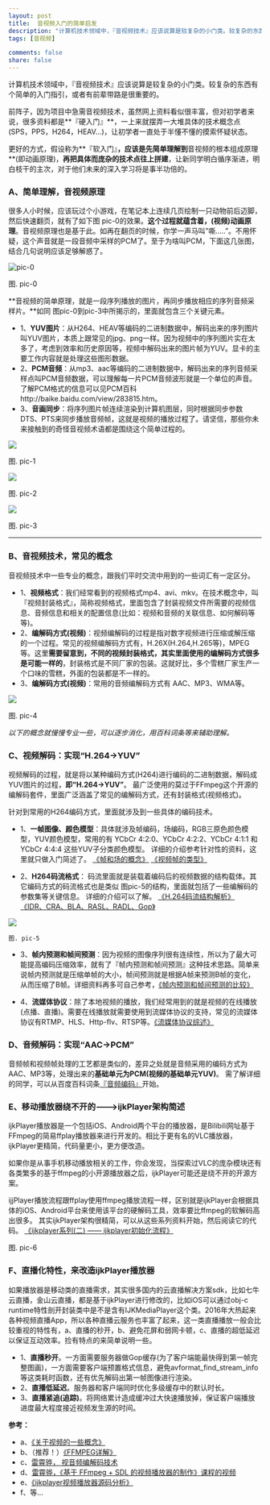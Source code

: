 ```yaml
---
layout: post
title:  音视频入门的简单启发
description: "计算机技术领域中，『音视频技术』应该说算是较复杂的小门类。较复杂的东西有个简单的入门指引，或者有前辈带路是很重要的。"
tags: [音视频]

comments: false
share: false
---
```



计算机技术领域中，『音视频技术』应该说算是较复杂的小门类。较复杂的东西有个简单的入门指引，或者有前辈带路是很重要的。

前阵子，因为项目中急需音视频技术，虽然网上资料看似很丰富，但对初学者来说，很多资料都是**『硬入门』**，一上来就摆弄一大堆具体的技术概念点(SPS，PPS，H264，HEAV...)，让初学者一直处于半懂不懂的摸索怀疑状态。

更好的方式，假设称为**『软入门』**，应该是先简单理解到**音视频的根本组成原理**(即动画原理)，**再把具体而庞杂的技术点往上拼建**，让新同学明白循序渐进，明白枝干的主次，对于他们未来的深入学习将是事半功倍的。

###  A、简单理解，音视频原理

很多人小时候，应该玩过个小游戏，在笔记本上连续几页绘制一只动物前后迈脚，然后快速翻页，就有了如下图 pic-0的效果。**这个过程就蕴含着，(视频)动画原理**。音视频原理也是基于此。如再在翻页的时候，你学一声马叫”嘶.....”。不用怀疑，这个声音就是一段音频中采样的PCM了。至于为啥叫PCM，下面这几张图，结合几句说明应该足够解惑了。

![pic-0](http://ww1.sinaimg.cn/large/65e4f1e6gw1f9z265328tg208j06ejrs.gif)

图. pic-0

**音视频的简单原理，就是一段序列播放的图片，再同步播放相应的序列音频采样片。**如同 图pic-0到pic-3中所揭示的，里面就包含三个关键元素。

* 1、**YUV图片**：从H264、HEAV等编码的二进制数据中，解码出来的序列图片叫YUV图片，本质上跟常见的jpg、png一样。因为视频中的序列图片实在太多了，考虑到效率和历史原因等，视频中解码出来的图片帧为YUV。显卡的主要工作内容就是处理这些图形数据。
* 2、**PCM音频**：从mp3、aac等编码的二进制数据中，解码出来的序列音频采样点叫PCM音频数据，可以理解每一片PCM音频波形就是一个单位的声音。了解PCM格式的信息可以见PCM百科http://baike.baidu.com/view/283815.htm。
* 3、**音画同步**：将序列图片帧连续渲染到计算机图层，同时根据同步参数DTS、PTS来同步播放音频帧，这就是视频的播放过程了。请坚信，那些你未来接触到的奇怪音视频术语都是围绕这个简单过程的。

![](http://ww2.sinaimg.cn/large/65e4f1e6gw1f9z27xava7j20rr0aujtd.jpg)

图. pic-1

![](/var/folders/8_/73mmg_yx3rlgwbhg12v824nm0000gn/T/com.evernote.Evernote/WebKitDnD.m3FteC/pic-1.png)

图. pic-2

![](/var/folders/8_/73mmg_yx3rlgwbhg12v824nm0000gn/T/com.evernote.Evernote/WebKitDnD.8i7mu3/pic-2.gif)

图. pic-3

------

###  B、音视频技术，常见的概念

音视频技术中一些专业的概念，跟我们平时交流中用到的一些词汇有一定区分。

* 1、**视频格式**：我们经常看到的视频格式mp4、avi、mkv。在技术概念中，叫『视频封装格式』，简称视频格式，里面包含了封装视频文件所需要的视频信息、音频信息和相关的配置信息(比如：视频和音频的关联信息、如何解码等等)。
* 2、**编解码方式(视频)**：视频编解码的过程是指对数字视频进行压缩或解压缩的一个过程。常见的视频编解码方式有，H.26X(H.264,H.265等)，MPEG等。这里**需要留意到，不同的视频封装格式，其实里面使用的编解码方式很多是可能一样的**，封装格式是不同厂家的包装。这就好比，多个雪糕厂家生产一个口味的雪糕，外面的包装都是不一样的。
* 3、**编解码方式(视频)**：常用的音频编解码方式有 AAC、MP3、WMA等。

![](/var/folders/8_/73mmg_yx3rlgwbhg12v824nm0000gn/T/com.evernote.Evernote/WebKitDnD.qUi4C2/4EF4F283-032B-400A-B803-4D62D829C000.png)

图. pic-4

*以下的概念就慢慢专业一些，可以逐步消化，用百科词条等来辅助理解。*

###  C、视频解码：实现“H.264->YUV”

视频解码的过程，就是将以某种编码方式(H264)进行编码的二进制数据，解码成YUV图片的过程，**即“H.264->YUV”**。
最广泛使用的莫过于FFmpeg这个开源的编解码套件，里面广泛涵盖了常见的编解码方式，还有封装格式(视频格式)。

针对到常用的H264编码方式，里面就涉及到一些具体的编码技术。

* 1、**一帧图像、颜色模型**：具体就涉及帧编码，场编码，RGB三原色颜色模型，YUV颜色模型，常用的有 YCbCr 4:2:0、YCbCr 4:2:2、YCbCr 4:1:1 和 YCbCr 4:4:4 这些YUV子分类颜色模型。
          详细的介绍参考针对性的资料，这里就只做入门简述了。
          [《帧和场的概念》](http://www.cnblogs.com/yinxiangpei/articles/3490236.html)
          [《视频帧的类型》](https://wuyuans.com/2012/01/video_encode_frame)

* 2、**H264码流格式**：   码流里面就是装载着编码后的视频数据的结构载体。其它编码方式的码流格式也是类似 图pic-5的结构，里面就包括了一些编解码的参数集等关键信息。
          详细的介绍可以了解。
          [《H.264码流结构解析》](http://wenku.baidu.com/view/ab19d6c79ec3d5bbfd0a7418.html)
          [《IDR、CRA、BLA、RASL、RADL、Gop》](http://blog.csdn.net/u010289908/article/details/45741753)


![](/var/folders/8_/73mmg_yx3rlgwbhg12v824nm0000gn/T/com.evernote.Evernote/WebKitDnD.cLcA13/09883F20-A5F9-43DD-9A36-8BC27CDB6375.png)

	图. pic-5

* 3、**帧内预测和帧间预测**：因为视频的图像序列很有连续性，所以为了最大可能提高编码压缩效率，就有了『帧内预测和帧间预测』这种技术思路。简单来说帧内预测就是压缩单帧的大小，帧间预测就是根据A帧来预测B帧的变化，从而压缩了B帧。详细资料再多可自己参考，[《帧内预测和帧间预测的比较》](http://www.voidcn.com/blog/lzx995583945/article/p-3963685.html)

* 4、**流媒体协议**：除了本地视频的播放，我们经常用到的就是视频的在线播放(点播、直播)。需要在线播放就需要使用到流媒体协议的支持，常见的流媒体协议有RTMP、HLS、Http-flv、RTSP等。[《流媒体协议综述》](http://blog.csdn.net/wishfly/article/details/51919441)

###  D、音频解码：实现“AAC->PCM”

音频帧和视频帧处理的工艺都是类似的，差异之处就是音频采用的编码方式为AAC、MP3等，处理出来的**基础单元为PCM(视频的基础单元YUV)**。
需了解详细的同学，可以从百度百科词条[『音频编码』](http://baike.baidu.com/link?url=tqnRVQkg0MYSXd3yJxg3eFBVCEsM46WXpprc16LLRHal_GBPYhGosyFvGxjOCuHGg8v-kMKADrzpoCS9947fkmBQZCGby0S6kOEQA9zYkN32oq13_xZpYKK5ZsTvLJJ3)开始。

###  E、移动播放器绕不开的—-->ijkPlayer架构简述

ijkPlayer播放器是一个包括iOS、Android两个平台的播放器，是Bilibili网址基于FFmpeg的简易ffplay播放器来进行开发的。相比于更有名的VLC播放器，ijkPlayer更精简，代码量更小，更方便改造。

如果你是从事手机移动播放相关的工作，你会发现，当探索过VLC的庞杂模块还有各类繁多的基于ffmpeg的小开源播放器之后，ijkPlayer可能还是绕不开的开源方案。

ijjPlayer播放流程跟ffplay使用ffmpeg播放流程一样，区别就是ijkPlayer会根据具体的iOS、Android平台来使用该平台的硬解码工具，效率要比ffmpeg的软解码高出很多。
其实ijkPlayer架构很精简，可以从这些系列资料开始，然后阅读它的代码。
          [《ijkplayer系列(二) —— ijkplayer初始化流程》](http://www.qhung.cn/2016/06/24/ijkplayer-1-init/)

图. pic-6

###  F、直播化特性，来改造ijkPlayer播放器

如果播放器是移动类的直播需求，其实很多国内的云直播解决方案sdk，比如七牛云直播，金山云直播，都是基于ijkPlayer进行修改的，比如iOS可以通过obj-c runtime特性剖开封装类中是不是含有IJKMediaPlayer这个类。2016年大热起来各种视频直播App，所以各种直播云服务也丰富了起来，这一类直播播放一般会比较重视的特性有，a、直播的秒开，b、避免花屏和弱网卡顿，c、直播的超低延迟以保证互动效率。捡有特点的来简单说明一些。

* 1、**直播秒开**。一方面需要服务器做Gop缓存(为了客户端能最快得到第一帧完整图画)，一方面需要客户端预置格式信息，避免avformat_find_stream_info等这类耗时函数，还有优先解码出第一帧图像进行渲染。
* 2、**直播低延迟**。服务器和客户端同时优化多级缓存中的默认时长。
* 3、**直播紧追(追踪)**。将网络累计造成缓冲过大快速播放掉，保证客户端播放进度最大程度接近视频发生源的时间。

**参考：**

* a、[《关于视频的一些概念》](http://www.samirchen.com/video-concept/)
* b、（推荐！）[《FFMPEG详解》](http://chunlin.li/tech/doku.php/tech:multimedia:ffmpeg)
* c、[雷霄骅， 视音频编解码技术](http://blog.csdn.net/leixiaohua1020/article/details/18893769)
* d、[雷霄骅，《基于 FFmpeg + SDL 的视频播放器的制作》课程的视频](http://blog.csdn.net/leixiaohua1020/article/details/47068015)
* e、[《ijkplayer视频播放器源码分析》](http://www.jianshu.com/p/7d9b86919682)
* f、等...